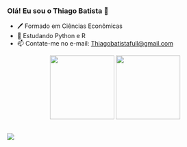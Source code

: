 ### Olá! Eu sou o Thiago Batista 👋

- 🖊️ Formado em Ciências Econômicas
- 🌱 Estudando Python e R
- 📫 Contate-me no e-mail: Thiagobatistafull@gmail.com
<div align="center">
  <img height="150em" src="https://github-readme-stats.vercel.app/api?username=ThiagoBat"/>
  <img height="150em" src="https://github-readme-stats.vercel.app/api/top-langs/?username=ThiagoBat"/>
</div>

  ##
 
<div> 
  <a href="https://www.linkedin.com/in/thiago-ramos-batista-74798b177" target="_blank"><img src="https://img.shields.io/badge/-LinkedIn-%230077B5?style=for-the-badge&logo=linkedin&logoColor=white" target="_blank"></a> 
  
  </div>
